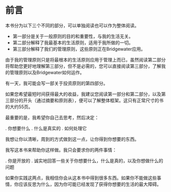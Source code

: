 # 前言


本书分为以下三个不同的部分，可以单独阅读也可以作为整体阅读。

* 第一部分是关于一般原则的目的和重要性，与我的生活无关。
* 第二部分解释了我最基本的生活原则，适用于我所做的一切。
* 第三部分解释了我们的管理原则，这些原则正在Bridgewater应用。

由于我的管理原则只是将最根本的生活原则应用于管理上而已，虽然阅读第二部分将帮助您更好地理解第三部分，但不是必需的，您可以直接阅读第三部分，了解我的管理原则以及Bridgewater如何运作。

有一天，我可能会写一部关于投资原则的第四部分。

如果您希望最短时间获得最大的收益，我建议您阅读第一部分和第二部分，以及第三部分的开头（通过摘要和原则表），便可以了解整体框架。这只有正常尺寸的书的大约55页。

最重要的是，我希望你自己去思考，然后决定：

. 你想要什么
. 什么是真实的
. 如何处理它

我想让你以清晰，周到的方式做到这一点，让你得到你想要的东西。

我写这本书来帮助你这样做。我只会要求你的两件事情：

. 你是开放的
. 诚实地回答一些关于你想要什么，什么是真的，以及你想做什么的问题

如果你实践这两点，我相信你会从这本书中得到很多东西。如果你不能做这些事情，你应该反思为什么，因为你可能已经发现了获得你想要的生活的最大障碍。
